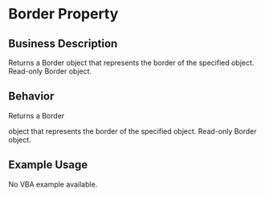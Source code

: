 # Border Property

## Business Description
Returns a Border object that represents the border of the specified object. Read-only Border object.

## Behavior
Returns a Border

 object that represents the border of the specified object. Read-only Border object.

## Example Usage
No VBA example available.